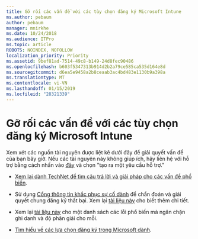 ```yaml
---
title: Gỡ rối các vấn đề với các tùy chọn đăng ký Microsoft Intune
ms.author: pebaum
author: pebaum
manager: mnirkhe
ms.date: 10/24/2018
ms.audience: ITPro
ms.topic: article
ROBOTS: NOINDEX, NOFOLLOW
localization_priority: Priority
ms.assetid: 9bef81ad-7514-49c8-b149-24d8fec90486
ms.openlocfilehash: b603f5347313b914d2b2a79ce585ca535d164e8d
ms.sourcegitcommit: d6ea5e9458a2b8ceaab3ac4bd483e1130b9a398a
ms.translationtype: MT
ms.contentlocale: vi-VN
ms.lasthandoff: 01/15/2019
ms.locfileid: "28321339"
---
```

# <a name="troubleshoot-issues-with-enrollment-options-microsoft-intune"></a>Gỡ rối các vấn đề với các tùy chọn đăng ký Microsoft Intune

Xem xét các nguồn tài nguyên được liệt kê dưới đây để giải quyết vấn đề của bạn bây giờ. Nếu các tài nguyên này không giúp ích, hãy liên hệ với hỗ trợ bằng cách nhấn vào [đây](https://portal.azure.com/#blade/Microsoft_Intune_DeviceSettings/ExtensionLandingBlade/help) và chọn "tạo ra một yêu cầu hỗ trợ." 
  
- [Xem lại dành TechNet để tìm câu trả lời và giải pháp cho các vấn đề phổ biến](https://social.technet.microsoft.com/Forums/en-US/home?category=microsoftintune&amp;filter=alltypes&amp;sort=lastpostdesc).
    
- Sử dụng [Cổng thông tin khắc phục sự cố dành](https://devicemanagement.microsoft.com/#blade/Microsoft_Intune_DeviceSettings/TroubleshootBlade) để chẩn đoán và giải quyết chung đăng ký thất bại. Xem lại [tài liệu này](https://docs.microsoft.com/en-us/intune/help-desk-operators) cho biết thêm chi tiết. 
    
- Xem lại [tài liệu này](https://docs.microsoft.com/en-us/intune-classic/Troubleshoot/troubleshoot-device-enrollment-in-intune) cho một danh sách các lỗi phổ biến mà ngăn chặn ghi danh và độ phân giải cho mỗi. 
    
- [Tìm hiểu về các lựa chọn đăng ký trong Microsoft dành](https://docs.microsoft.com/en-us/intune/enrollment-options).
    

